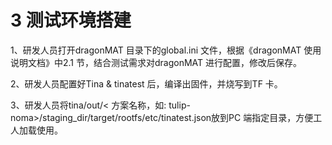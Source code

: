 # 3 测试环境搭建

1、研发人员打开dragonMAT 目录下的global.ini 文件，根据《dragonMAT 使用说明文档》中2.1 节，结合测试需求对dragonMAT 进行配置，修改后保存。

2、研发人员配置好Tina & tinatest 后，编译出固件，并烧写到TF 卡。

3、研发人员将tina/out/< 方案名称，如: tulip-noma>/staging_dir/target/rootfs/etc/tinatest.json放到PC 端指定目录，方便工人加载使用。